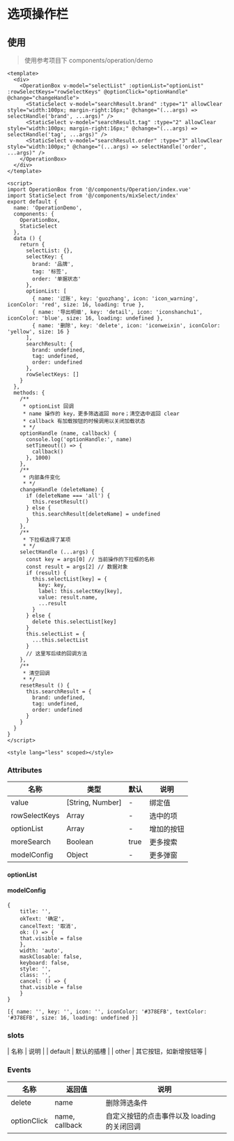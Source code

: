 # 选项操作栏

## 使用
> 使用参考项目下 components/operation/demo  
```vue
<template>
  <div>
    <OperationBox v-model="selectList" :optionList="optionList" :rowSelectKeys="rowSelectKeys" @optionClick="optionHandle" @change="changeHandle">
      <StaticSelect v-model="searchResult.brand" :type="1" allowClear style="width:100px; margin-right:16px;" @change="(...args) => selectHandle('brand', ...args)" />
      <StaticSelect v-model="searchResult.tag" :type="2" allowClear style="width:100px; margin-right:16px;" @change="(...args) => selectHandle('tag', ...args)" />
      <StaticSelect v-model="searchResult.order" :type="3" allowClear style="width:100px;" @change="(...args) => selectHandle('order', ...args)" />
    </OperationBox>
  </div>
</template>

<script>
import OperationBox from '@/components/Operation/index.vue'
import StaticSelect from '@/components/mixSelect/index'
export default {
  name: 'OperationDemo',
  components: {
    OperationBox,
    StaticSelect
  },
  data () {
    return {
      selectList: {},
      selectKey: {
        brand: '品牌',
        tag: '标签',
        order: '单据状态'
      },
      optionList: [
        { name: '过账', key: 'guozhang', icon: 'icon_warning', iconColor: 'red', size: 16, loading: true },
        { name: '导出明细', key: 'detail', icon: 'iconshanchu1', iconColor: 'blue', size: 16, loading: undefined },
        { name: '删除', key: 'delete', icon: 'iconweixin', iconColor: 'yellow', size: 16 }
      ],
      searchResult: {
        brand: undefined,
        tag: undefined,
        order: undefined
      },
      rowSelectKeys: []
    }
  },
  methods: {
    /**
     * optionList 回调
     * name 操作的 key，更多筛选返回 more；清空选中返回 clear
     * callback 有加载按钮的时候调用以关闭加载状态
     * */
    optionHandle (name, callback) {
      console.log('optionHandle:', name)
      setTimeout(() => {
        callback()
      }, 1000)
    },
    /**
     * 内部条件变化
     * */
    changeHandle (deleteName) {
      if (deleteName === 'all') {
        this.resetResult()
      } else {
        this.searchResult[deleteName] = undefined
      }
    },
    /**
     * 下拉框选择了某项
     * */
    selectHandle (...args) {
      const key = args[0] // 当前操作的下拉框的名称
      const result = args[2] // 数据对象
      if (result) {
        this.selectList[key] = {
          key: key,
          label: this.selectKey[key],
          value: result.name,
          ...result
        }
      } else {
        delete this.selectList[key]
      }
      this.selectList = {
        ...this.selectList
      }
      // 这里写后续的回调方法
    },
    /**
     * 清空回调
     * */
    resetResult () {
      this.searchResult = {
        brand: undefined,
        tag: undefined,
        order: undefined
      }
    }
  }
}
</script>

<style lang="less" scoped></style>

```

### Attributes
| 名称 | 类型 | 默认 | 说明 |
| --- | --- | --- | --- |
| value | [String, Number] | - | 绑定值 |
| rowSelectKeys | Array | - | 选中的项 |
| optionList | Array | - | 增加的按钮 |
| moreSearch | Boolean | true | 更多搜索 |
| modelConfig | Object | - | 更多弹窗 |

#### optionList

#### modelConfig
```vue
{
    title: '',
    okText: '确定',
    cancelText: '取消',
    ok: () => {
    that.visible = false
    },
    width: 'auto',
    maskClosable: false,
    keyboard: false,
    style: '',
    class: '',
    cancel: () => {
    that.visible = false
    }
}
```

```vue
[{ name: '', key: '', icon: '', iconColor: '#378EFB', textColor: '#378EFB', size: 16, loading: undefined }]
```

### slots
| 名称 | 说明 |
| default | 默认的插槽 |
| other | 其它按钮，如新增按钮等 |

### Events
| 名称 | 返回值 | 说明 |
| --- | --- | --- |
| delete | name | 删除筛选条件 |
| optionClick | name, callback | 自定义按钮的点击事件以及 loading 的关闭回调 |
